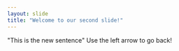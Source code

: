 ```yaml
---
layout: slide
title: "Welcome to our second slide!"
---
```

"This is the new sentence"
Use the left arrow to go back!
